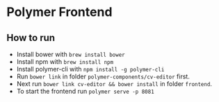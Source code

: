 # Polymer Frontend

## How to run
* Install bower with `brew install bower`
* Install npm with `brew install npm`
* Install polymer-cli with `npm install -g polymer-cli`
* Run `bower link` in folder `polymer-components/cv-editor` first. 
* Next run `bower link cv-editor && bower install` in folder `frontend`.
* To start the frontend run `polymer serve -p 8081`
